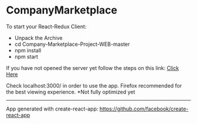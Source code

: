 # CompanyMarketplace

To start your React-Redux Client:
  * Unpack the Archive
  * cd Company-Marketplace-Project-WEB-master
  * npm install
  * npm start
  
If you have not opened the server yet follow the steps on this link:
[Click Here](https://github.com/andrewmatt/Company-Marketplace-Project-API)

Check localhost:3000/ in order to use the app.
Firefox recommended for the best viewing experience.
*Not fully optimized yet

-------

App generated with create-react-app:
https://github.com/facebook/create-react-app



